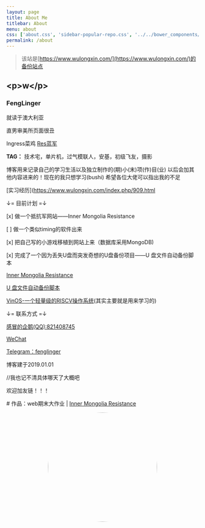 ```yaml
---
layout: page
title: About Me
titlebar: About
menu: about        
css: ['about.css', 'sidebar-popular-repo.css', '../../bower_components/flag-icon-css/css/flag-icon.min.css']
permalink: /about
---
```


> 该站是[https://www.wulongxin.com/](https://www.wulongxin.com/)的备份站点
## \<p>w\</p>
### **FengLinger**
就读于澳大利亚

直男审美所页面很丑

Ingress菜鸡 [Res蓝军](#)

**TAG：** 技术宅，单片机，过气模联人，安基，初级飞友，摄影

博客用来记录自己的学习生活以及独立制作的(期)小(末)项(作)目(业)
以后会加其他内容进来的！现在的我只想学习(bushi)
希望各位大佬可以指出我的不足

[实习经历](https://www.wulongxin.com/index.php/909.html

↓= 目前计划 =↓

[x] 做一个抵抗军网站——Inner Mongolia Resistance

[ ] 做一个类似timing的软件出来

[x] 把自己写的小游戏移植到网站上来（数据库采用MongoDB)

[x] 完成了一个因为丢失U盘而突发奇想的U盘备份项目——U 盘文件自动备份脚本

[Inner Mongolia Resistance](http://www.wulongxin.com/Res)

[U 盘文件自动备份脚本](http://www.wulongxin.com/index.php/archives/20190929881.html)

[VinOS-一个轻量级的RISCV操作系统](https://github.com/Xinlong-WU/VinOS)(其实主要就是用来学习的)

↓= 联系方式 =↓

[感冒的企鹅(QQ):821408745](http://qm.qq.com/cgi-bin/qm/qr?k=ahJJvkc8i6IyJYGfDDaWXAPC6pFVoWCe)

[WeChat]()

[Telegram：fenglinger](https://t.me/fenglinger)

博客建于2019.01.01

//我也记不清具体哪天了大概吧

欢迎加友链！！！

\# 作品：web期末大作业 | <a href="http://www.wulongxin.com/Res">[Inner Mongolia Resistance](http://www.wulongxin.com/Res)

<center><img class="wp-image-72 aligncenter" style="border-radius: 200px;" src="http://cdn.wulongxin.com//usr/uploads/2019/20190705184214.jpg" alt="" width="286" height="286"></center>
